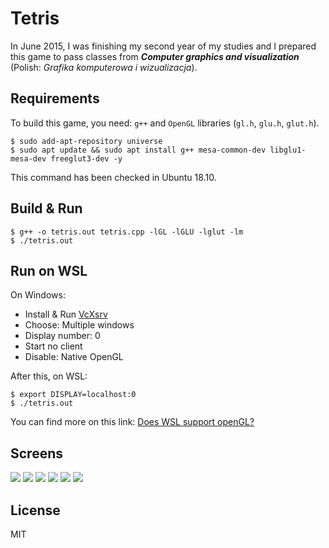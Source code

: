 # Tetris

In June 2015, I was finishing my second year of my studies and I prepared this game to pass classes from ***Computer graphics and visualization*** (Polish: *Grafika komputerowa i wizualizacja*).

## Requirements

To build this game, you need: `g++` and `OpenGL` libraries (`gl.h`, `glu.h`, `glut.h`).

```shell
$ sudo add-apt-repository universe
$ sudo apt update && sudo apt install g++ mesa-common-dev libglu1-mesa-dev freeglut3-dev -y
```

This command has been checked in Ubuntu 18.10.

## Build & Run

```shell
$ g++ -o tetris.out tetris.cpp -lGL -lGLU -lglut -lm
$ ./tetris.out
```

## Run on WSL

On Windows:
- Install & Run [VcXsrv](https://sourceforge.net/projects/vcxsrv/)
- Choose: Multiple windows
- Display number: 0
- Start no client
- Disable: Native OpenGL

After this, on WSL:

```shell
$ export DISPLAY=localhost:0
$ ./tetris.out
```

You can find more on this link: [Does WSL support openGL?](https://github.com/microsoft/WSL/issues/2855#issuecomment-358861903)

## Screens

![](./docs/tetris-menu.png)
![](./docs/tetris-game.png)
![](./docs/tetris-end.png)
![](./docs/tetris-results.png)
![](./docs/tetris-help.png)
![](./docs/tetris-settings.png)

## License
MIT
